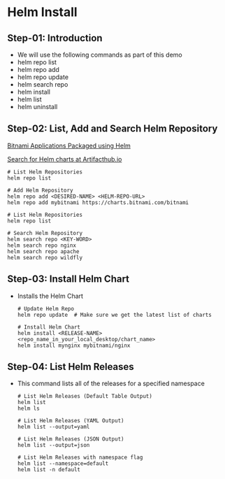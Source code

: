 # Helm Install

## Step-01: Introduction
  * We will use the following commands as part of this demo
  * helm repo list
  * helm repo add
  * helm repo update
  * helm search repo
  * helm install
  * helm list
  * helm uninstall

## Step-02: List, Add and Search Helm Repository
   
   [Bitnami Applications Packaged using Helm ](https://bitnami.com/stacks/helm)

   [Search for Helm charts at Artifacthub.io](https://artifacthub.io/)

    # List Helm Repositories
    helm repo list

    # Add Helm Repository
    helm repo add <DESIRED-NAME> <HELM-REPO-URL>
    helm repo add mybitnami https://charts.bitnami.com/bitnami

    # List Helm Repositories
    helm repo list

    # Search Helm Repository
    helm search repo <KEY-WORD>
    helm search repo nginx
    helm search repo apache
    helm search repo wildfly

## Step-03: Install Helm Chart

  * Installs the Helm Chart
  
        # Update Helm Repo
        helm repo update  # Make sure we get the latest list of charts

        # Install Helm Chart
        helm install <RELEASE-NAME> <repo_name_in_your_local_desktop/chart_name>
        helm install mynginx mybitnami/nginx

## Step-04: List Helm Releases
  * This command lists all of the releases for a specified namespace

        # List Helm Releases (Default Table Output)
        helm list 
        helm ls

        # List Helm Releases (YAML Output)
        helm list --output=yaml

        # List Helm Releases (JSON Output)
        helm list --output=json

        # List Helm Releases with namespace flag
        helm list --namespace=default
        helm list -n default

